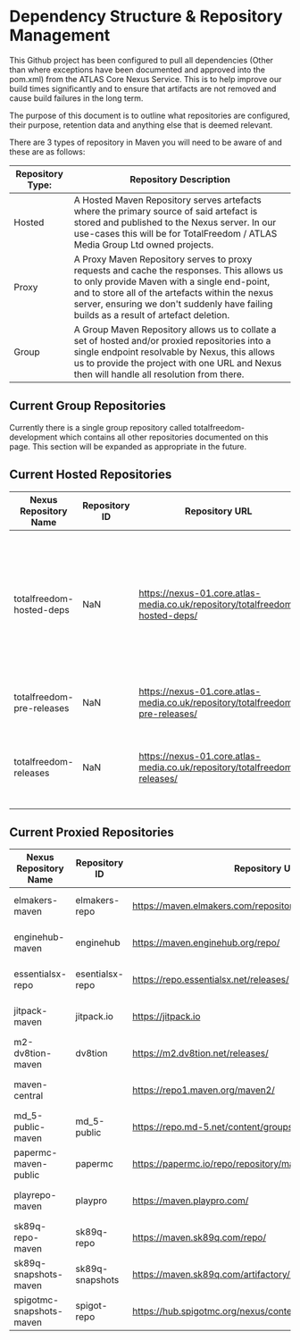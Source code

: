 # Dependency Structure & Repository Management

This Github project has been configured to pull all dependencies (Other than where exceptions have been documented and approved into the pom.xml) from the ATLAS Core Nexus Service. This is to help improve our build times significantly and to ensure that artifacts are not removed and cause build failures in the long term. 

The purpose of this document is to outline what repositories are configured, their purpose, retention data and anything else that is deemed relevant. 

There are 3 types of repository in Maven you will need to be aware of and these are as follows:

| Repository Type: | Repository Description                                                                                                                                                                                                                                                                |
|------------------|---------------------------------------------------------------------------------------------------------------------------------------------------------------------------------------------------------------------------------------------------------------------------------------|
| Hosted           | A Hosted Maven Repository serves artefacts where the primary source of said artefact is stored and published to the Nexus server. In our use-cases this will be for TotalFreedom / ATLAS Media Group Ltd owned projects.                                                              |
| Proxy            | A Proxy Maven Repository serves to proxy requests and cache the responses. This allows us to only provide Maven with a single end-point, and to store all of the artefacts within the nexus server, ensuring we don't suddenly have failing builds as a result of artefact deletion.  |
| Group            | A Group Maven Repository allows us to collate a set of hosted and/or proxied repositories into a single endpoint resolvable by Nexus, this allows us to provide the project with one URL and Nexus then will handle all resolution from there.                                        |

## Current Group Repositories 

Currently there is a single group repository called totalfreedom-development which contains all other repositories documented on this page. This section will be expanded as appropriate in the future. 

## Current Hosted Repositories 

| Nexus Repository Name     | Repository ID | Repository URL                                                                | Retention Policy | Repository Purpose                                                                                                                            |
|---------------------------|---------------|-------------------------------------------------------------------------------|------------------|-----------------------------------------------------------------------------------------------------------------------------------------------|
| totalfreedom-hosted-deps  | NaN           | https://nexus-01.core.atlas-media.co.uk/repository/totalfreedom-hosted-deps/  | Retain Indef     | Stores dependencies that we have had to manually restore due to previous repositories having deleted them. This is a **Temporary** Repository |
| totalfreedom-pre-releases | NaN           | https://nexus-01.core.atlas-media.co.uk/repository/totalfreedom-pre-releases/ | Retain Indef     | Stores pre-release versions of our releases.                                                                                                  |
| totalfreedom-releases     | NaN           | https://nexus-01.core.atlas-media.co.uk/repository/totalfreedom-releases/     | Retain Indef     | Stores release versions of our code to be used by our projects or others.                                                                     |

## Current Proxied Repositories 

| Nexus Repository Name    | Repository ID   | Repository URL                                                 | Retention Policy           |
|--------------------------|-----------------|----------------------------------------------------------------|----------------------------|
| elmakers-maven           | elmakers-repo   | https://maven.elmakers.com/repository/                         | 90 Days from last download |
| enginehub-maven          | enginehub       | https://maven.enginehub.org/repo/                              | 90 Days from last download |
| essentialsx-repo         | esentialsx-repo | https://repo.essentialsx.net/releases/                         | 90 Days from last download |
| jitpack-maven            | jitpack.io      | https://jitpack.io                                             | 90 Days from last download |
| m2-dv8tion-maven         | dv8tion         | https://m2.dv8tion.net/releases/                               | 90 Days from last download |
| maven-central            |                 | https://repo1.maven.org/maven2/                                | 90 Days from last download |
| md_5-public-maven        | md_5-public     | https://repo.md-5.net/content/groups/public/                   | 90 Days from last download |
| papermc-maven-public     | papermc         | https://papermc.io/repo/repository/maven-public/               | 90 Days from last download |
| playrepo-maven           | playpro         | https://maven.playpro.com/                                     | 90 Days from last download |
| sk89q-repo-maven         | sk89q-repo      | https://maven.sk89q.com/repo/                                  | 90 Days from last download |
| sk89q-snapshots-maven    | sk89q-snapshots | https://maven.sk89q.com/artifactory/repo                       | 90 Days from last download |
| spigotmc-snapshots-maven | spigot-repo     | https://hub.spigotmc.org/nexus/content/repositories/snapshots/ | 90 Days from last download |